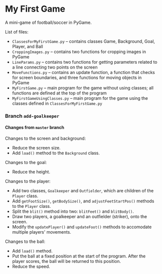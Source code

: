 # My First Game

A mini-game of football/soccer in PyGame.

List of files:
- `ClassesForMyFirstGame.py` – contains classes Game, Background, Goal, Player, and Ball
- `CroppingImages.py` – contains two functions for cropping images in PyGame
- `LineParams.py` – contains two functions for getting parameters related to a line connecting two points on the screen
- `MoveFunctions.py` – contains an update function, a function that checks for screen boundaries, and three functions for moving objects in PyGame
- `MyFirstGame.py` – main program for the game without using classes; all functions are defined at the top of the program
- `MyFirstGameUsingClasses.py` – main program for the game using the classes defined in `ClassesForMyFirstGame.py`

### Branch `add-goalkeeper`

#### Changes from `master` branch

Changes to the screen and background:
- Reduce the screen size.
- Add `load()` method to the `Background` class.

Changes to the goal:
- Reduce the height.

Changes to the player:
- Add two classes, `Goalkeeper` and `Outfielder`, which are children of the `Player` class.
- Add `getFootSize()`, `getBodySize()`, and `adjustFeetStartPos()` methods to the `Player` class.
- Split the `blit()` method into two: `blitFeet()` and `blitBody()`.
- Draw two players, a goalkeeper and an outfielder (striker), onto the screen.
- Modify the `updatePlayer()` and `updateFoot()` methods to accomodate multiple players' movements.

Changes to the ball:
- Add `load()` method.
- Put the ball at a fixed position at the start of the program. After the player scores, the ball will be returned to this position.
- Reduce the speed.
